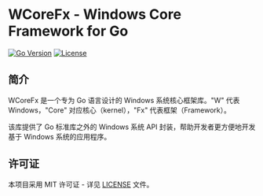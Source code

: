 ﻿# WCoreFx - Windows Core Framework for Go

[![Go Version](https://img.shields.io/badge/Go-1.20+-blue.svg)](https://golang.org)
[![License](https://img.shields.io/badge/License-MIT-green.svg)](LICENSE)

## 简介

WCoreFx 是一个专为 Go 语言设计的 Windows 系统核心框架库。"W" 代表 Windows，"Core" 对应核心（kernel），"Fx" 代表框架（Framework）。

该库提供了 Go 标准库之外的 Windows 系统 API 封装，帮助开发者更方便地开发基于 Windows 系统的应用程序。

## 许可证

本项目采用 MIT 许可证 - 详见 [LICENSE](LICENSE) 文件。
